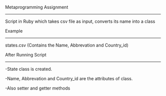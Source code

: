 Metaprogramming Assignment
_______________________
Script in Ruby which takes csv file as input, converts its name into a class

Example 
_______
states.csv (Contains the Name, Abbrevation and Country_id)

After Running Script
__________________

-State class is created.

-Name, Abbrevation and Country_id are the attributes of class.

-Also setter and getter methods

